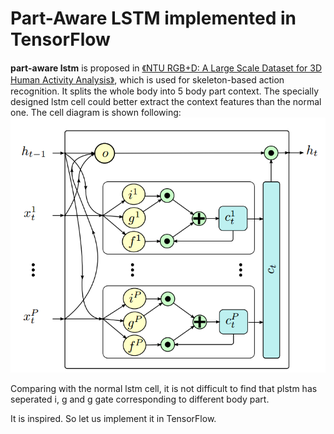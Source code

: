 # Part-Aware LSTM implemented in TensorFlow
**part-aware lstm** is proposed in [《NTU RGB+D: A Large Scale Dataset for 3D Human Activity Analysis》](https://arxiv.org/abs/1604.02808), which is used for skeleton-based action recognition. It splits the whole body into 5 body part context. The specially designed lstm cell could better extract the context features than the normal one. The cell diagram is shown following:
![plstm][plstm]

Comparing with the normal lstm cell, it is not difficult to find that plstm has seperated i, g and g gate corresponding to different body part. 

It is inspired. So let us implement it in TensorFlow. 


[plstm]: ./imgs/plstm.png